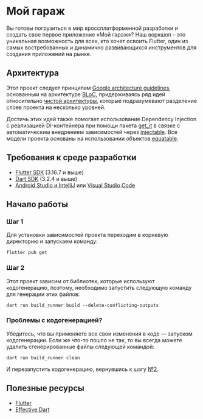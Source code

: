 # Мой гараж

Вы готовы погрузиться в мир кроссплатформенной разработки и создать свое первое приложение «Мой гараж»? Наш воркшоп –
это уникальная возможность для всех, кто хочет освоить Flutter, один из самых востребованных и динамично развивающихся
инструментов для создания приложений на рынке.

## Архитектура

Этот проект следует принципам [Google architecture guidelines](https://developer.android.com/jetpack/docs/guide),
основанным на архитектуре [BLoC](https://bloclibrary.dev/#/), придерживаясь ряд идей
относительно [чистой архитектуры](https://blog.cleancoder.com/uncle-bob/2012/08/13/the-clean-architecture.html), которые
подразумевают разделение слоев проекта на несколько уровней.

Достичь этих идей также помогает использование Dependency Injection с реализацией DI-контейнера при помощи
пакета [get_it](https://pub.dev/packages/get_it) в связке с автоматическим внедрением зависимостей
через [injectable](https://pub.dev/packages/injectable). Все модели проекта основаны на использовании
объектов [equatable](https://pub.dev/packages/equatable).

## Требования к среде разработки

* [Flutter SDK](https://flutter.dev/docs/get-started/install) (3.16.7 и выше)
* [Dart SDK](https://dart.dev/get-dart) (3.2.4 и выше)
* [Android Studio и IntelliJ](https://docs.flutter.dev/tools/android-studio)
  или [Visual Studio Code](https://docs.flutter.dev/tools/vs-code)

## Начало работы

### Шаг 1

Для установки зависимостей проекта переходим в корневую директорию и запускаем команду:

```shell
flutter pub get
```

### Шаг 2

Этот проект зависим от библиотек, которые используют кодогенерацию, поэтому, необходимо запустить следующую
команду для генерации этих файлов:

```shell
dart run build_runner build --delete-conflicting-outputs
```

### Проблемы с кодогенерацией?

Убедитесь, что вы применяете все свои изменения в коде — запуском кодогенерации. Если же что-то пошло не так, то вы
всегда можете удалить сгенерированные файлы следующей командой:

```shell
dart run build_runner clean
```

И перезапустить кодогенерацию, вернувшись к шагу [№2](#шаг-2).

## Полезные ресурсы

* [Flutter](https://flutter.dev/)
* [Effective Dart](https://dart.dev/effective-dart)
